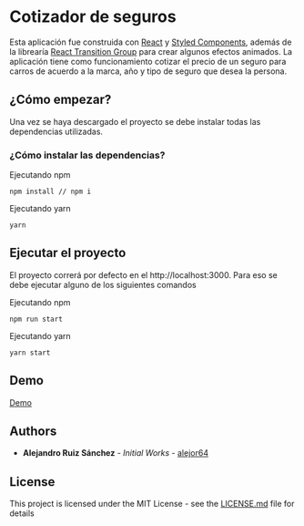 # Cotizador de seguros

Esta aplicación fue construida con [React](https://es.reactjs.org/) y [Styled Components](https://styled-components.com/), además de la librearía [React Transition Group](https://reactcommunity.org/react-transition-group/) para crear algunos efectos animados. La aplicación tiene como funcionamiento cotizar el precio de un seguro para carros de acuerdo a la marca, año y tipo de seguro que desea la persona.

## ¿Cómo empezar?

Una vez se haya descargado el proyecto se debe instalar todas las dependencias utilizadas.

### ¿Cómo instalar las dependencias?

Ejecutando npm

```
npm install // npm i
```

Ejecutando yarn

```
yarn
```

## Ejecutar el proyecto

El proyecto correrá por defecto en el http://localhost:3000. Para eso se debe ejecutar alguno de los siguientes comandos

Ejecutando npm

```
npm run start
```

Ejecutando yarn

```
yarn start
```

## Demo

[Demo](https://mystifying-colden-35f23d.netlify.app/)

## Authors

* **Alejandro Ruiz Sánchez** - *Initial Works* - [alejor64](https://github.com/alejor64)

## License

This project is licensed under the MIT License - see the [LICENSE.md](LICENSE.md) file for details